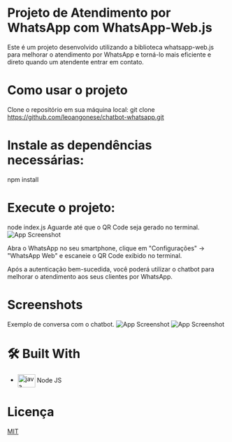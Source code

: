 # Projeto de Atendimento por WhatsApp com WhatsApp-Web.js
Este é um projeto desenvolvido utilizando a biblioteca whatsapp-web.js para melhorar o atendimento por WhatsApp e torná-lo mais eficiente e direto quando um atendente entrar em contato.

# Como usar o projeto
Clone o repositório em sua máquina local:
git clone https://github.com/leoangonese/chatbot-whatsapp.git

# Instale as dependências necessárias:
npm install

# Execute o projeto:

node index.js
Aguarde até que o QR Code seja gerado no terminal.
![App Screenshot](img/3.png)

Abra o WhatsApp no seu smartphone, clique em "Configurações" -> "WhatsApp Web" e escaneie o QR Code exibido no terminal.

Após a autenticação bem-sucedida, você poderá utilizar o chatbot para melhorar o atendimento aos seus clientes por WhatsApp.

# Screenshots
Exemplo de conversa com o chatbot.
![App Screenshot](img/1.png)
![App Screenshot](img/2.png)

# 🛠 Built With

- <img align="center" alt="java" height="30" width="40" src="[https://raw.githubusercontent.com/devicons/devicon/master/icons/node/php-original.svg](https://plugins.jetbrains.com/files/6098/338769/icon/pluginIcon.png)"> Node JS

# Licença

[MIT](https://choosealicense.com/licenses/mit/)
